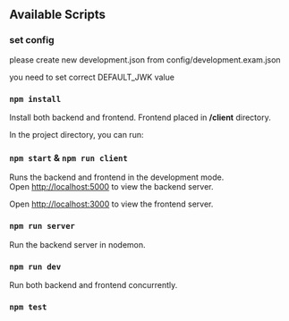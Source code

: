 ## Available Scripts

### set config
please create new development.json from config/development.exam.json

you need to set correct DEFAULT_JWK value

### `npm install`

Install both backend and frontend. Frontend placed in **/client** directory.

In the project directory, you can run:

### `npm start` & `npm run client`

Runs the backend and frontend in the development mode.\
Open [http://localhost:5000](http://localhost:5000) to view the backend server.

Open [http://localhost:3000](http://localhost:3000) to view the frontend server.

### `npm run server`
Run the backend server in nodemon. 

### `npm run dev`
Run both backend and frontend concurrently.

### `npm test`
